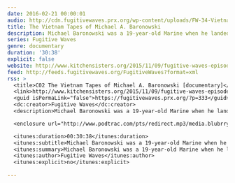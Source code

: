```yaml
---
date: 2016-02-21 00:00:01
audio: http://cdn.fugitivewaves.prx.org/wp-content/uploads/FW-34-Vietnam-Tapes-of-Michael-A.-Baronowski-mix_1.mp3
title: The Vietnam Tapes of Michael A. Baronowski
description: Michael Baronowski was a 19-year-old Marine when he landed in Vietnam in 1966. Before he was killed in action in 1967, he recorded audio letters for his family back in Norristown, Pennsylvania. Produced by Jay Allison and Christina Egloff.
series: Fugitive Waves
genre: documentary
duration: '30:38'
explicit: false
website: http://www.kitchensisters.org/2015/11/09/fugitive-waves-episode-34-the-vietnam-tapes-of-michael-a-baronowski/
feed: http://feeds.fugitivewaves.org/FugitiveWaves?format=xml
rss: >
  <title>C02 The Vietnam Tapes of Michael A. Baronowski [documentary]</title>
  <link>http://www.kitchensisters.org/2015/11/09/fugitive-waves-episode-34-the-vietnam-tapes-of-michael-a-baronowski/</link>
  <guid isPermaLink="false">https://fugitivewaves.prx.org/?p=333</guid>
  <dc:creator>Fugitive Waves</dc:creator>
  <description>Michael Baronowski was a 19-year-old Marine when he landed in Vietnam in 1966. Before he was killed in action in 1967, he recorded audio letters for his family back in Norristown, Pennsylvania. Produced by Jay Allison and Christina Egloff.</description>

  <enclosure url="http://www.podtrac.com/pts/redirect.mp3/media.blubrry.com/fugitivewaves/cdn.fugitivewaves.prx.org/wp-content/uploads/FW-34-Vietnam-Tapes-of-Michael-A.-Baronowski-mix_1.mp3" length="44104171" type="audio/mpeg" />

  <itunes:duration>00:30:38</itunes:duration>
  <itunes:subtitle>Michael Baronowski was a 19-year-old Marine when he landed in Vietnam in 1966. Before he was killed in action in 1967, he recorded audio letters for his family back in Norristown, Pennsylvania. Produced by Jay Allison and Christina Egloff.</itunes:subtitle>
  <itunes:summary>Michael Baronowski was a 19-year-old Marine when he landed in Vietnam in 1966. Before he was killed in action in 1967, he recorded audio letters for his family back in Norristown, Pennsylvania. Produced by Jay Allison and Christina Egloff.</itunes:summary>
  <itunes:author>Fugitive Waves</itunes:author>
  <itunes:explicit>no</itunes:explicit>
  
---
```

